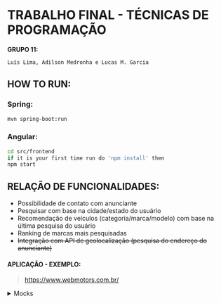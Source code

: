 # TRABALHO FINAL - TÉCNICAS DE PROGRAMAÇÃO
**GRUPO 11:**
```bash
Luís Lima, Adilson Medronha e Lucas M. Garcia
```

## HOW TO RUN:

### Spring:
```bash
mvn spring-boot:run
```

### Angular:
```bash
cd src/frontend
if it is your first time run do 'npm install' then
npm start
```



## RELAÇÃO DE FUNCIONALIDADES:

- Possibilidade de contato com anunciante
- Pesquisar com base na cidade/estado do usuário
- Recomendação de veículos (categoria/marca/modelo) com base na última pesquisa do usuário
- Ranking de marcas mais pesquisadas
- ~~Integração com API de geolocalização (pesquisa do endereço do anunciante)~~

#### APLICAÇÃO - EXEMPLO:
> https://www.webmotors.com.br/



<details>
  
  <summary>Mocks</summary>
  
    ```python
                                                   Tela Principal
  ```
  ![img](https://i.imgur.com/A3RiAiu.jpg)
  
  
</details>
